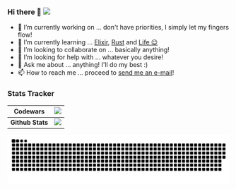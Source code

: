### Hi there 👋 ![](https://komarev.com/ghpvc/?username=wfrsk&style=for-the-badge)

- 🔭 I’m currently working on ... don't have priorities, I simply let my fingers flow!
- 🌱 I’m currently learning ... [Elixir](https://Elixir-lang.org), [Rust](https://rust-lang.org) and [Life 😉](https://www.youtube.com/watch?v=dQw4w9WgXcQ)
- 👯 I’m looking to collaborate on ... basically anything!
- 🤔 I’m looking for help with ... whatever you desire!
- 💬 Ask me about ... anything! I'll do my best :)
- 📫 How to reach me ... proceed to [send me an e-mail](mailto:wfrsk+inquiry@proton.me)!

### Stats Tracker 
| **Codewars**      | <a href="https://www.codewars.com/users/knnk"><img src="https://www.codewars.com/users/knnk/badges/large" /></a>                                            |
|-------------------|------------------------------------------------------------------------------------------------------------------------------------------------------------|
| **Github Stats**  | <img src="https://github-readme-stats.vercel.app/api?username=wfrsk&title_color=fff&text_color=fff&show_icons=true&count_private=true&theme=dark" /> |

<picture>
  <source media="(prefers-color-scheme: dark)" srcset="dist/github-snake-dark.svg" />
  <source media="(prefers-color-scheme: light)" srcset="dist/github-snake.svg" />
  <img alt="github-snake" src="dist/github-snake-dark.svg" />
</picture>
